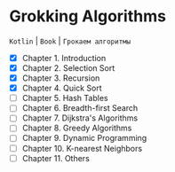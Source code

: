 # Grokking Algorithms
`Kotlin` | `Book` | `Грокаем алгоритмы`

- [x] Chapter 1. Introduction
- [x] Chapter 2. Selection Sort
- [x] Chapter 3. Recursion
- [x] Chapter 4. Quick Sort
- [ ] Chapter 5. Hash Tables
- [ ] Chapter 6. Breadth-first Search
- [ ] Chapter 7. Dijkstra's Algorithms
- [ ] Chapter 8. Greedy Algorithms
- [ ] Chapter 9. Dynamic Programming
- [ ] Chapter 10. K-nearest Neighbors
- [ ] Chapter 11. Others